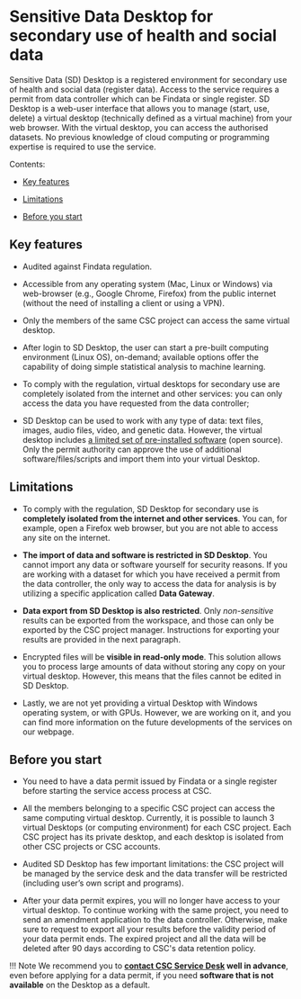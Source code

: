 
# Sensitive Data Desktop for secondary use of health and social data 

Sensitive Data (SD) Desktop is a registered environment for secondary use of health and social data (register data). Access to the service requires a permit from data controller which can be Findata or single register. SD Desktop is a web-user interface that allows you to manage (start, use, delete) a virtual desktop (technically defined as a virtual machine) from your web browser. With the virtual desktop, you can access the authorised datasets. No previous knowledge of cloud computing or programming expertise is required to use the service.

Contents:

 * [Key features](./sd-desktop-audited.md#key-features)

 * [Limitations](./sd-desktop-audited.md#limitations)

 * [Before you start](./sd-desktop-audited.md#before-you-start) 

    
## Key features

* Audited against Findata regulation.

* Accessible from any operating system (Mac, Linux or Windows) via web-browser (e.g., Google Chrome, Firefox) from the public internet (without the need of installing a client or using a VPN).

* Only the members of the same CSC project can access the same virtual desktop.

* After login to SD Desktop, the user can start a pre-built computing environment (Linux OS), on-demand; available options offer the capability of doing simple statistical analysis to machine learning.

* To comply with the regulation, virtual desktops for secondary use are completely isolated from the internet and other services: you can only access the data you have requested from the data controller;

* SD Desktop can be used to work with any type of data: text files, images, audio files, video, and genetic data. However, the virtual desktop includes [a limited set of pre-installed software](../../data/sensitive-data/sd-desktop-secondary-access.md#pre-installed-software) (open source). Only the permit authority can approve the use of additional software/files/scripts and import them into your virtual Desktop.

## Limitations

* To comply with the regulation, SD Desktop for secondary use is **completely isolated from the internet and other services**. You can, for example, open a Firefox web browser, but you are not able to access any site on the internet.

* **The import of data and software is restricted in SD Desktop**. You cannot import any data or software yourself for security reasons. If you are working with a dataset for which you have received a permit from the data controller, the only way to access the data for analysis is by utilizing a specific application called **Data Gateway**. 

* **Data export from SD Desktop is also restricted**. Only *non-sensitive* results can be exported from the workspace, and those can only be exported by the CSC project manager. Instructions for exporting your results are provided in the next paragraph.

* Encrypted files will be **visible in read-only mode**. This solution allows you to process large amounts of data without storing any copy on your virtual desktop. However, this means that the files cannot be edited in SD Desktop.

* Lastly, we are not yet providing a virtual Desktop with Windows operating system, or with GPUs. However, we are working on it, and you can find more information on the future developments of the services on our webpage.


## Before you start

* You need to have a data permit issued by Findata or a single register before starting the service access process at CSC.

* All the members belonging to a specific CSC project can access the same computing virtual desktop. Currently, it is possible to launch 3 virtual Desktops (or computing environment) for each CSC project. Each CSC project has its private desktop, and each desktop is isolated from other CSC projects or CSC accounts.

* Audited SD Desktop has few important limitations: the CSC project will be managed by the service desk and the data transfer will be restricted (including user’s own script and programs).

* After your data permit expires, you will no longer have access to your virtual desktop. To continue working with the same project, you need to send an amendment application to the data controller. Otherwise, make sure to request to export all your results before the validity period of your data permit ends. The expired project and all the data will be deleted after 90 days according to CSC's data retention policy.

!!! Note
    We recommend you to **[contact CSC Service Desk](../../support/contact.md) well in advance**, even before applying for a data permit, if you need **software that is not available** on the Desktop as a default.
